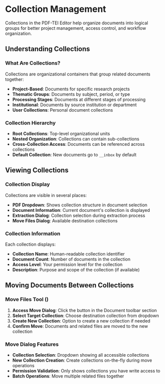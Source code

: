 # Collection Management

Collections in the PDF-TEI Editor help organize documents into logical groups for better project management, access control, and workflow organization.

## Understanding Collections

### What Are Collections?
Collections are organizational containers that group related documents together:
- **Project-Based**: Documents for specific research projects
- **Thematic Groups**: Documents by subject, period, or type
- **Processing Stages**: Documents at different stages of processing
- **Institutional**: Documents by source institution or department
- **User Collections**: Personal document collections

### Collection Hierarchy
- **Root Collections**: Top-level organizational units
- **Nested Organization**: Collections can contain sub-collections
- **Cross-Collection Access**: Documents can be referenced across collections
- **Default Collection**: New documents go to `__inbox` by default

## Viewing Collections

### Collection Display
Collections are visible in several places:
- **PDF Dropdown**: Shows collection structure in document selection
- **Document Information**: Current document's collection is displayed
- **Extraction Dialog**: Collection selection during extraction process
- **Move Files Dialog**: Available destination collections

### Collection Information
Each collection displays:
- **Collection Name**: Human-readable collection identifier
- **Document Count**: Number of documents in the collection
- **Access Level**: Your permission level for the collection
- **Description**: Purpose and scope of the collection (if available)

## Moving Documents Between Collections

### Move Files Tool (<!-- <sl-icon name="folder-symlink"></sl-icon> -->)
1. **Access Move Dialog**: Click the <!-- <sl-icon name="folder-symlink"></sl-icon> --> button in the Document toolbar section
2. **Select Target Collection**: Choose destination collection from dropdown
3. **Create New Collection**: Option to create a new collection if needed
4. **Confirm Move**: Documents and related files are moved to the new collection

### Move Dialog Features
- **Collection Selection**: Dropdown showing all accessible collections
- **New Collection Creation**: Create collections on-the-fly during move operations
- **Permission Validation**: Only shows collections you have write access to
- **Batch Operations**: Move multiple related files together
